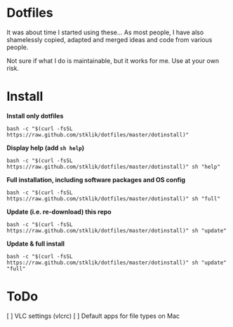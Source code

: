 # Dotfiles

It was about time I started using these... As most people, I have also shamelessly copied, adapted and merged ideas and code from various people.

Not sure if what I do is maintainable, but it works for me. Use at your own risk.


# Install

**Install only dotfiles**
```
bash -c "$(curl -fsSL https://raw.github.com/stklik/dotfiles/master/dotinstall)"
```

**Display help (add `sh help`)**
```
bash -c "$(curl -fsSL https://raw.github.com/stklik/dotfiles/master/dotinstall)" sh "help"
```

**Full installation, including software packages and OS config**
```
bash -c "$(curl -fsSL https://raw.github.com/stklik/dotfiles/master/dotinstall)" sh "full"
```

**Update (i.e. re-download) this repo**
```
bash -c "$(curl -fsSL https://raw.github.com/stklik/dotfiles/master/dotinstall)" sh "update"
```

**Update & full install**
```
bash -c "$(curl -fsSL https://raw.github.com/stklik/dotfiles/master/dotinstall)" sh "update" "full"
```


# ToDo

[ ] VLC settings (vlcrc)
[ ] Default apps for file types on Mac
